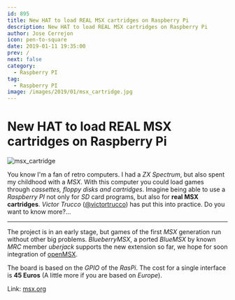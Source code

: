 ```yaml
---
id: 895
title: New HAT to load REAL MSX cartridges on Raspberry Pi
description: New HAT to load REAL MSX cartridges on Raspberry Pi
author: Jose Cerrejon
icon: pen-to-square
date: 2019-01-11 19:35:00
prev: /
next: false
category:
  - Raspberry PI
tag:
  - Raspberry PI
image: /images/2019/01/msx_cartridge.jpg
---
```


# New HAT to load REAL MSX cartridges on Raspberry Pi

![msx_cartridge](/images/2019/01/msx_cartridge.jpg)

You know I'm a fan of retro computers. I had a *ZX Spectrum*, but also spent my childhood with a *MSX*. With this computer you could load games through *cassettes, floppy disks and cartridges*. Imagine being able to use a *Raspberry PI* not only for *SD* card programs, but also for **real MSX cartridges**. *Victor Trucco* ([@victortrucco](https://twitter.com/victortrucco)) has put this into practice. Do you want to know more?...

- - -
The project is in an early stage, but games of the first *MSX* generation run without other big problems. *BlueberryMSX*, a ported *BlueMSX* by known *MRC* member *uberjack* supports the new extension so far, we hope for soon integration of [openMSX](/post.php?id=843).

The board is based on the *GPIO* of the *RasPi*. The cost for a single interface is **45 Euros** (A little more if you are based on *Europe*).

Link: [msx.org](https://www.msx.org/news/hardware/en/make-a-raspberry-a-real-msx)
